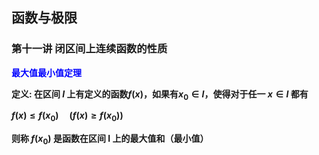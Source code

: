 ## 函数与极限



### 第十一讲 闭区间上连续函数的性质



<p style="color:blue;font-weight:bold">最大值最小值定理<p> 

**定义: 在区间 $I$ 上有定义的函数$f(x)$，如果有$x_0 \in I$，使得对于任一 $x \in I$ 都有** 

**$f(x) \le f(x_0) \quad (f(x) \ge f(x_0))$**

**则称 $f(x_0)$ 是函数在区间 I 上的最大值和（最小值）**

